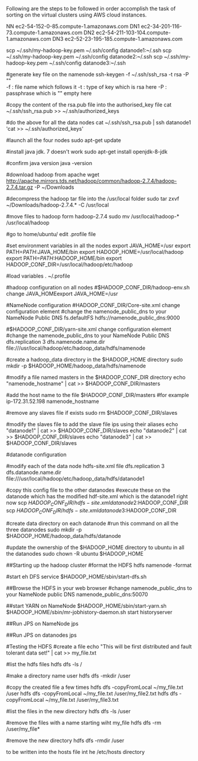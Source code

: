 Following are the steps to be followed in order accomplish the task of sorting on the virtual clusters using AWS cloud instances.

 NN
 ec2-54-152-0-85.compute-1.amazonaws.com
 DN1 
 ec2-34-201-116-73.compute-1.amazonaws.com
 DN2
 ec2-54-211-103-104.compute-1.amazonaws.com
 DN3
 ec2-52-23-195-185.compute-1.amazonaws.com
 
 scp ~/.ssh/my-hadoop-key.pem ~/.ssh/config datanode1:~/.ssh
 scp ~/.ssh/my-hadoop-key.pem ~/.ssh/config datanode2:~/.ssh
 scp ~/.ssh/my-hadoop-key.pem ~/.ssh/config datanode3:~/.ssh
 
 #generate key file on the namenode
 ssh-keygen -f ~/.ssh/ssh_rsa -t rsa -P ""	
 -f : file name which follows it
 -t : type of key which is rsa here
 -P : passphrase which is "" empty here
 
 #copy the content of the rsa.pub file into the authorised_key file
 cat ~/.ssh/ssh_rsa.pub >> ~/.ssh/authorized_keys
 
 #do the above for all the data nodes
 cat ~/.ssh/ssh_rsa.pub | ssh datanode1 'cat >> ~/.ssh/authorized_keys'
 
 
 
#launch all the four nodes
sudo apt-get update

#install java jdk. 7 doesn't work
sudo apt-get install openjdk-8-jdk

#confirm java version
java -version

#download hadoop from apache
wget http://apache.mirrors.tds.net/hadoop/common/hadoop-2.7.4/hadoop-2.7.4.tar.gz -P ~/Downloads

#decompress the hadoop tar file into the /usr/local folder
sudo tar zxvf ~/Downloads/hadoop-2.7.4.* -C /usr/local

#move files to hadoop form hadoop-2.7.4
sudo mv /usr/local/hadoop-* /usr/local/hadoop

#go to home/ubuntu/ edit .profile file

#set environment variables in all the nodes
export JAVA_HOME=/usr
export PATH=$PATH:$JAVA_HOME/bin
export HADOOP_HOME=/usr/local/hadoop
export PATH=$PATH:$HADOOP_HOME/bin
export HADOOP_CONF_DIR=/usr/local/hadoop/etc/hadoop

#load variables
. ~/.profile

#hadoop configuration on all nodes
#$HADOOP_CONF_DIR/hadoop-env.sh change JAVA_HOMEexport 
JAVA_HOME=/usr

#NameNode configuration
#HADOOP_CONF_DIR/Core-site.xml change configuration element
#change the namenode_public_dns to your NameNode Public DNS
<congiuration>
	<property>
		<name>fs.defaultFS</name>
		<value>hdfs://namenode_public_dns:9000</value>
	</property>
</configuration>

#$HADOOP_CONF_DIR/yarn-site.xml change configuration element
#change the namenode_public_dns to your NameNode Public DNS 
<configuration>
	<property>
		<name>dfs.replication</name>
		<value>3</value>
	</property>
	<property>
		<name>dfs.namenode.name.dir</name>
		<value>file:///usr/local/hadoop/etc/hadoop_data/hdfs/namenode</value>
	</property>
</configuration>

#create a hadoop_data directory in the $HADOOP_HOME directory
sudo mkdir -p $HADOOP_HOME/hadoop_data/hdfs/namenode

#modify a file named masters in the $HADOOP_CONF_DIR directory
echo "namenode_hostname" | cat >> $HADOOP_CONF_DIR/masters

#add the host name to the file $HADOOP_CONF_DIR/masters
#for example ip-172.31.52.198
namenode_hostname

#remove any slaves file if exists
sudo rm $HADOOP_CONF_DIR/slaves

#modify the slaves file to add the slave file ips using their aliases
echo "datanode1" | cat >> $HADOOP_CONF_DIR/slaves
echo "datanode2" | cat >> $HADOOP_CONF_DIR/slaves
echo "datanode3" | cat >> $HADOOP_CONF_DIR/slaves

#datanode configuration

#modify each of the data node hdfs-site.xml file
<configuration>
	<property>
		<name>dfs.replication</name>
		<value>3</value>
	</property>
	<property>
		<name>dfs.datanode.name.dir</name>
		<value>file:///usr/local/hadoop/etc/hadoop_data/hdfs/datanode1</value>
	</property>
</configuration>

#copy this config file to the other datanodes
#execute these on the datanode which has the modified hdf-site.xml which is the datanode1 right now
scp $HADOOP_CONF_DIR/hdfs-site.xml datanode2:$HADOOP_CONF_DIR
scp $HADOOP_CONF_DIR/hdfs-site.xml datanode3:$HADOOP_CONF_DIR

#create data directory on each datanode
#run this command on all the three datanodes
sudo mkdir -p $HADOOP_HOME/hadoop_data/hdfs/datanode

#update the ownership of the $HADOOP_HOME directory to ubuntu in all the datanodes
sudo chown -R ubuntu $HADOOP_HOME

##Starting up the hadoop cluster
#format the HDFS
hdfs namenode -format

#start eh DFS service
$HADOOP_HOME/sbin/start-dfs.sh

##Browse the HDFS in your web browser
#change namenode_public_dns to your NameNode public DNS
namenode_public_dns:50070

##start YARN on NameNode
$HADOOP_HOME/sbin/start-yarn.sh
$HADOOP_HOME/sbin/mr-jobhistory-daemon.sh start historyserver

##Run JPS on NameNode
jps

##Run JPS on datanodes
jps

#Testing the HDFS
#create a file
echo "This will be first distributed and fault tolerant data set\!" | cat >> my_file.txt

#list the hdfs files
hdfs dfs -ls /

#make a directory name user
hdfs dfs -mkdir /user

#copy the created file a few times
hdfs dfs -copyFromLocal ~/my_file.txt /user
hdfs dfs -copyFromLocal ~/my_file.txt /user/my_file2.txt
hdfs dfs -copyFromLocal ~/my_file.txt /user/my_file3.txt

#list the files in the new directory
hdfs dfs -ls /user

#remove the files with a name starting wiht my_file
hdfs dfs -rm /user/my_file*

#remove the new directory
hdfs dfs -rmdir /user

to be written into the hosts file int he /etc/hosts directory
